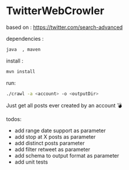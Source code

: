# TwitterWebCrowler

based on : https://twitter.com/search-advanced

dependencies :
```sh 
java  , maven 
```
install : 
```sh
mvn install 
```
run:
```sh
./crawl -a <account> -o <outputDir> 
```

Just get all posts ever created by an account  💣


todos:
- add range date support as parameter
- add stop at X posts as parameter
- add distinct posts parameter
- add filter retweet as parameter
- add schema to output format as parameter
- add unit tests
